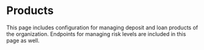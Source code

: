 # Products

This page includes configuration for managing deposit and loan products of the
organization. Endpoints for managing risk levels are included in this page as
well.
